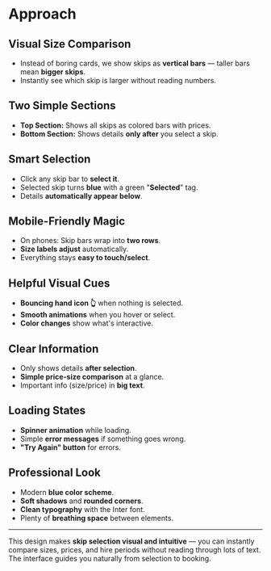 # Approach

## Visual Size Comparison
- Instead of boring cards, we show skips as **vertical bars** — taller bars mean **bigger skips**.
- Instantly see which skip is larger without reading numbers.

##  Two Simple Sections
- **Top Section:** Shows all skips as colored bars with prices.
- **Bottom Section:** Shows details **only after** you select a skip.

## Smart Selection
- Click any skip bar to **select it**.
- Selected skip turns **blue** with a green "**Selected**" tag.
- Details **automatically appear below**.

## Mobile-Friendly Magic
- On phones: Skip bars wrap into **two rows**.
- **Size labels adjust** automatically.
- Everything stays **easy to touch/select**.

## Helpful Visual Cues
- **Bouncing hand icon 👆** when nothing is selected.
- **Smooth animations** when you hover or select.
- **Color changes** show what's interactive.

## Clear Information
- Only shows details **after selection**.
- **Simple price-size comparison** at a glance.
- Important info (size/price) in **big text**.

## Loading States
- **Spinner animation** while loading.
- Simple **error messages** if something goes wrong.
- **"Try Again" button** for errors.

## Professional Look
- Modern **blue color scheme**.
- **Soft shadows** and **rounded corners**.
- **Clean typography** with the Inter font.
- Plenty of **breathing space** between elements.

---

This design makes **skip selection visual and intuitive** — you can instantly compare sizes, prices, and hire periods without reading through lots of text. The interface guides you naturally from selection to booking.
